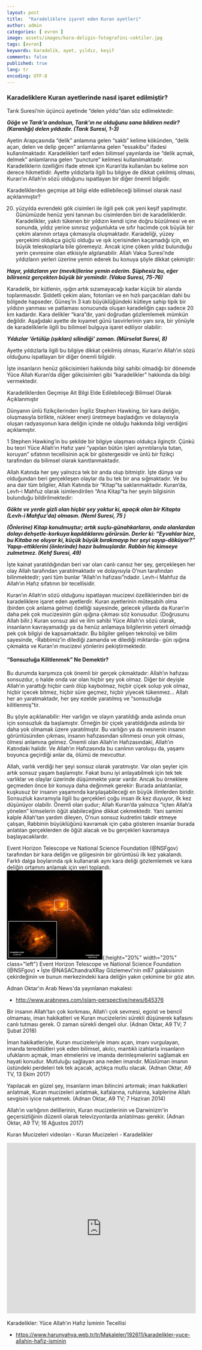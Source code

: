 ```yaml
---
layout: post
title:  "Karadeliklere işaret eden Kuran ayetleri"
author: admin
categories: [ evren ]
image: assets/images/kara-deligin-fotografini-cektiler.jpg
tags: [evren]
keywords: Karadelik, ayet, yıldız, keşif
comments: false
published: true
lang: tr
encoding: UTF-8
---
```


### Karadeliklere Kuran ayetlerinde nasıl işaret edilmiştir?

Tarık Suresi’nin üçüncü ayetinde “delen yıldız”dan söz edilmektedir:

***Göğe ve Tarık’a andolsun, Tarık’ın ne olduğunu sana bildiren nedir? (Karanlığı) delen yıldızdır. (Tarık Suresi, 1-3)***

Ayetin Arapçasında “delik” anlamına gelen “sakb” kelime kökünden, “delik açan, delen ve delip geçen” anlamlarına gelen “essakibu” ifadesi kullanılmaktadır. Karadelikleri tarif eden bilimsel yayınlarda ise “delik açmak, delmek” anlamlarına gelen “puncture” kelimesi kullanılmaktadır. Karadeliklerin özelliğini ifade etmek için Kuran’da kullanılan bu kelime son derece hikmetlidir. Ayette yıldızlarla ilgili bu bilgiye de dikkat çekilmiş olması, Kuran’ın Allah’ın sözü olduğunu ispatlayan bir diğer önemli bilgidir.

Karadeliklerden geçmişe ait bilgi elde edilebileceği bilimsel olarak nasıl açıklanmıştır?

20. yüzyılda evrendeki gök cisimleri ile ilgili pek çok yeni keşif yapılmıştır. Günümüzde henüz yeni tanınan bu cisimlerden biri de karadeliklerdir. Karadelikler, yakıtı tükenen bir yıldızın kendi içine doğru büzülmesi ve en sonunda, yıldız yerine sınırsız yoğunlukta ve sıfır hacimde çok büyük bir çekim alanının ortaya çıkmasıyla oluşmaktadır. Karadeliği, yüzey yerçekimi oldukça güçlü olduğu ve ışık içerisinden kaçamadığı için, en büyük teleskoplarla bile göremeyiz. Ancak içine çöken yıldız bulunduğu yerin çevresine olan etkisiyle algılanabilir. Allah Vakıa Suresi’nde yıldızların yerleri üzerine yemin ederek bu konuya şöyle dikkat çekmiştir:

***Hayır, yıldızların yer (mevki)lerine yemin ederim. Şüphesiz bu, eğer bilirseniz gerçekten büyük bir yemindir. (Vakıa Suresi, 75-76)***

Karadelik, bir kütlenin, ışığın artık sızamayacağı kadar küçük bir alanda toplanmasıdır. Şiddetli çekim alanı, fotonları ve en hızlı parçacıkları dahi bu bölgede hapseder. Güneş’in 3 katı büyüklüğündeki kütleye sahip tipik bir yıldızın yanması ve patlaması sonucunda oluşan karadeliğin çapı sadece 20 km kadardır. Kara delikler “kara”dır, yani doğrudan gözlemlemek mümkün değildir. Aşağıdaki ayette de kıyamet günü tasvirlerinin yanı sıra, bir yönüyle de karadeliklerle ilgili bu bilimsel bulguya işaret ediliyor olabilir:

***Yıldızlar ‘örtülüp (ışıkları) silindiği’ zaman. (Mürselat Suresi, 8)***

Ayette yıldızlarla ilgili bu bilgiye dikkat çekilmiş olması, Kuran’ın Allah’ın sözü olduğunu ispatlayan bir diğer önemli bilgidir.

İşte insanların henüz gökcisimleri hakkında bilgi sahibi olmadığı bir dönemde Yüce Allah Kuran’da diğer gökcisimleri gibi “karadelikler” hakkında da bilgi vermektedir.

Karadeliklerden Geçmişe Ait Bilgi Elde Edilebileceği Bilimsel Olarak Açıklanmıştır

Dünyanın ünlü fizikçilerinden İngiliz Stephen Hawking, bir kara deliğin, oluşmasıyla birlikte, nükleer enerji üretmeye başladığını ve dolayısıyla oluşan radyasyonun kara deliğin içinde ne olduğu hakkında bilgi verdiğini açıklamıştır.

1 Stephen Hawking’in bu şekilde bir bilgiye ulaşması oldukça ilginçtir. Çünkü bu teori Yüce Allah’ın Hafız yani “yapılan bütün işleri ayrıntılarıyla tutan, koruyan” sıfatının tecellisinin açık bir göstergesidir ve ünlü bir fizikçi tarafından da bilimsel olarak kanıtlanmaktadır.

Allah Katında her şey yalnızca tek bir anda olup bitmiştir. İşte dünya var olduğundan beri gerçekleşen olaylar da bu tek bir ana sığmaktadır. Ve bu ana dair tüm bilgiler, Allah Katında bir “Kitap”ta saklanmaktadır. Kuran’da, Levh-i Mahfuz olarak isimlendirilen “Ana Kitap”ta her şeyin bilgisinin bulunduğu bildirilmektedir:

***Gökte ve yerde gizli olan hiçbir şey yoktur ki, apaçık olan bir Kitapta (Levh-i Mahfuz’da) olmasın. (Neml Suresi, 75 )***

***(Önlerine) Kitap konulmuştur; artık suçlu-günahkarların, onda olanlardan dolayı dehşetle-korkuya kapıldıklarını görürsün. Derler ki: “Eyvahlar bize, bu Kitaba ne oluyor ki, küçük büyük bırakmayıp her şeyi sayıp-döküyor?” Yapıp-ettiklerini (önlerinde) hazır bulmuşlardır. Rabbin hiç kimseye zulmetmez. (Kehf Suresi, 49)***

İşte kainat yaratıldığından beri var olan canlı cansız her şey, gerçekleşen her olay Allah tarafından yaratılmaktadır ve dolayısıyla O’nun tarafından bilinmektedir; yani tüm bunlar “Allah’ın hafızası”ndadır. Levh-i Mahfuz da Allah’ın Hafız sıfatının bir tecellisidir.

Kuran’ın Allah’ın sözü olduğunu ispatlayan mucizevi özelliklerinden biri de karadeliklere işaret eden ayetlerdir. Kuran ayetlerinin müteşabih olma (birden çok anlama gelme) özelliği sayesinde, gelecek yıllarda da Kuran’ın daha pek çok mucizesinin gün ışığına çıkması söz konusudur. (Doğrusunu Allah bilir.) Kuran sonsuz akıl ve ilim sahibi Yüce Allah’ın sözü olarak, insanların kavrayamadığı ya da henüz anlamaya bilgilerinin yeterli olmadığı pek çok bilgiyi de kapsamaktadır. Bu bilgiler gelişen teknoloji ve bilim sayesinde, -Rabbimiz’in dilediği zamanda ve dilediği miktarda- gün ışığına çıkmakta ve Kuran’ın mucizevi yönlerini pekiştirmektedir.

#### “Sonsuzluğa Kilitlenmek” Ne Demektir?

Bu durumda karşımıza çok önemli bir gerçek çıkmaktadır: Allah’ın hafızası sonsuzdur, o halde onda var olan hiçbir şey yok olmaz. Diğer bir deyişle Allah’ın yarattığı hiçbir canlı ölüp kaybolmaz, hiçbir çiçek solup yok olmaz, hiçbir içecek bitmez, hiçbir süre geçmez, hiçbir yiyecek tükenmez... Allah her an yaratmaktadır, her şey ezelde yaratılmış ve “sonsuzluğa kilitlenmiş”tir.

Bu şöyle açıklanabilir: Her varlığın ve olayın yaratıldığı anda aslında onun için sonsuzluk da başlamıştır. Örneğin bir çiçek yaratıldığında aslında bir daha yok olmamak üzere yaratılmıştır. Bu varlığın ya da nesnenin insanın görüntüsünden çıkması, insanın hafızasından silinmesi onun yok olması, ölmesi anlamına gelmez. Önemli olan Allah’ın Hafızasındaki, Allah’ın Katındaki halidir. Ve Allah’ın Hafızasında bu canlının varoluşu da, yaşamı boyunca geçirdiği anlar da, ölümü de mevcuttur.

Allah, varlık verdiği her şeyi sonsuz olarak yaratmıştır. Var olan şeyler için artık sonsuz yaşam başlamıştır. Fakat bunu iyi anlayabilmek için tek tek varlıklar ve olaylar üzerinde düşünmekte yarar vardır. Ancak bu örneklere geçmeden önce bir konuya daha değinmek gerekir: Burada anlatılanlar, kuşkusuz bir insanın yaşamında karşılaşabileceği en büyük ilimlerden biridir. Sonsuzluk kavramıyla ilgili bu gerçekleri çoğu insan ilk kez duyuyor, ilk kez düşünüyor olabilir. Önemli olan şudur; Allah Kuran’da yalnızca “içten Allah’a yönelen” kimselerin öğüt alabileceğine dikkat çekmektedir. Yani samimi kalple Allah’tan yardım dileyen, O’nun sonsuz kudretini takdir etmeye çalışan, Rabbinin büyüklüğünü kavramak için çaba gösteren insanlar burada anlatılan gerçeklerden de öğüt alacak ve bu gerçekleri kavramaya başlayacaklardır.

Event Horizon Telescope ve National Science Foundation (@NSFgov) tarafından bir kara deliğin ve gölgesinin bir görüntüsü ilk kez yakalandı. Farklı dalga boylarında ışık kullanarak aynı kara deliği gözlemlemek ve kara deliğin ortamını anlamak için veri toplandı.
![Dua](/assets/images/kara_delik.jpg "Hafıza Kuran Okuttuk"){:height="20%" width="20%" class="left"}
Event Horizon Telescope ve National Science Foundation (@NSFgov)  &bull; İşte @NASAChandraXRay Gözlemevi'nin m87 galaksisinin çekirdeğinin ve bunun merkezindeki kara deliğin yakın çekimine bir göz atın.

Adnan Oktar'ın Arab News'da yayınlanan makalesi:
- http://www.arabnews.com/islam-perspective/news/645376

Bir insanın Allah’tan çok korkması, Allah’ı çok sevmesi, egoist ve bencil olmaması, iman hakikatleri ve Kuran mucizelerini sürekli düşünerek kafasını canlı tutması gerek. O zaman sürekli dengeli olur. (Adnan Oktar, A9 TV; 7 Şubat 2018)

İman hakikatleriyle, Kuran mucizeleriyle imanı açan, imanı vurgulayan, imanda tereddütleri yok eden bilimsel, akılcı, mantıklı izahlarla insanların ufuklarını açmak, iman etmelerini ve imanda derinleşmelerini sağlamak en hayati konudur. Mutluluğu sağlayan ana neden imandır. Müslüman imanın üstündeki perdeleri tek tek açacak, açtıkça mutlu olacak. (Adnan Oktar, A9 TV, 13 Ekim 2017)

Yapılacak en güzel şey, insanların iman bilincini artırmak; iman hakikatleri anlatmak, Kuran mucizeleri anlatmak, kafalarına, ruhlarına, kalplerine Allah sevgisini iyice nakşetmek. (Adnan Oktar, A9 TV; 7 Haziran 2014)

Allah’ın varlığının delillerinin, Kuran mucizelerinin ve Darwinizm'in geçersizliğinin düzenli olarak televizyonlarda anlatılması gerekir. (Adnan Oktar, A9 TV; 16 Ağustos 2017)

Kuran Mucizeleri videoları - Kuran Mucizeleri - Karadelikler

<iframe style="width:100%;" height="455" src="https://www.youtube.com/embed/m1wNxXxtGVg" frameborder="0" allowfullscreen></iframe>

Karadelikler: Yüce Allah’ın Hafız İsminin Tecellisi
- https://www.harunyahya.web.tr/tr/Makaleler/192611/karadelikler-yuce-allahin-hafiz-isminin
